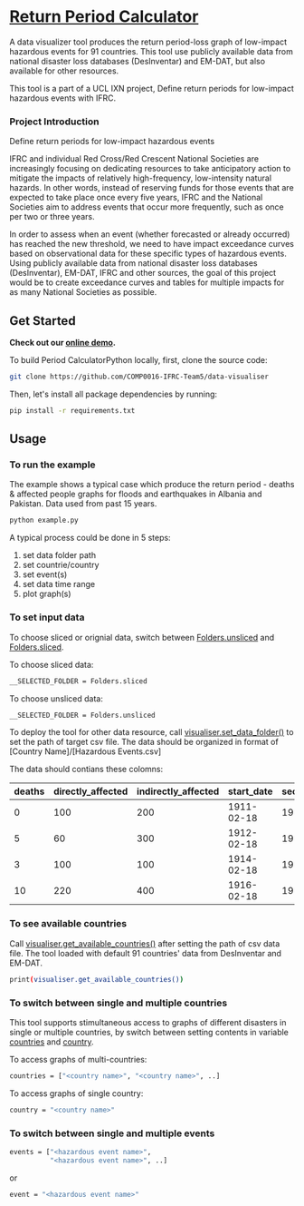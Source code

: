 # [Return Period Calculator](https://github.com/COMP0016-IFRC-Team5/data-visualiser) 

A data visualizer tool produces the return period-loss graph of low-impact hazardous events for 91 countries. This tool use publicly available data from national disaster loss databases (DesInventar) and EM-DAT, but also available for other resources.  

This tool is a part of a UCL IXN project, Define return periods for low-impact hazardous events with IFRC. 

 

 ### Project Introduction 

Define return periods for low-impact hazardous events  

IFRC and individual Red Cross/Red Crescent National Societies are increasingly focusing on dedicating resources to take anticipatory action to mitigate the impacts of relatively high-frequency, low-intensity natural hazards. In other words, instead of reserving funds for those events that are expected to take place once every five years, IFRC and the National Societies aim to address events that occur more frequently, such as once per two or three years.  

In order to assess when an event (whether forecasted or already occurred) has reached the new threshold, we need to have impact exceedance curves based on observational data for these specific types of hazardous events. Using publicly available data from national disaster loss databases (DesInventar), EM-DAT, IFRC and other sources, the goal of this project would be to create exceedance curves and tables for multiple impacts for as many National Societies as possible. 

 

## Get Started 

**Check out our [online demo](https://github.com/COMP0016-IFRC-Team5/data-visualiser).** 

To build Period CalculatorPython locally, first, clone the source code:

```bash
git clone https://github.com/COMP0016-IFRC-Team5/data-visualiser
```


Then, let's install all package dependencies by running:

```bash
pip install -r requirements.txt
```

## Usage

### To run the example
The example shows a typical case which produce the return period - deaths & affected people graphs for floods and earthquakes in Albania and Pakistan. Data used from past 15 years.

```bash
python example.py
```
A typical process could be done in 5 steps:
1. set data folder path
2. set countrie/country
3. set event(s)
4. set data time range
5. plot graph(s) 

### To set input data
To choose sliced or orignial data, switch between [Folders.unsliced](https://github.com/COMP0016-IFRC-Team5/data-visualiser/blob/main/visualiser/_config.py#L7) and [Folders.sliced](https://github.com/COMP0016-IFRC-Team5/data-visualiser/blob/main/visualiser/_config.py#L7).

To choose sliced data:

```bash
__SELECTED_FOLDER = Folders.sliced
```


To choose unsliced data:

```bash
__SELECTED_FOLDER = Folders.unsliced
```
To deploy the tool for other data resource, call [visualiser.set_data_folder()](https://github.com/COMP0016-IFRC-Team5/data-visualiser/blob/main/example.py#L4) to set the path of target csv file. The data should be organized in format of [Country Name]/[Hazardous Events.csv]

 The data should contians these colomns:
 
| deaths         | directly_affected       | indirectly_affected	| start_date	 | secondary_end	 |
|----------------|-------------------------|---------------------|-------------|----------------|
| 0              | 100                     | 200               	 | 1911-02-18  | 1911-02-21     |
| 5              | 60                      | 300               	 | 1912-02-18  | 1912-02-21     |
| 3              | 100                     | 100               	 | 1914-02-18  | 1914-02-21     |
| 10             | 220                     | 400               	 | 1916-02-18  | 1916-02-21     |

### To see available countries 
Call [visualiser.get_available_countries()](https://github.com/COMP0016-IFRC-Team5/data-visualiser/blob/main/example.py#L5) after setting the path of csv data file. The tool loaded with default 91 countries' data from DesInventar and EM-DAT.

```bash
print(visualiser.get_available_countries())
```


### To switch between single and multiple countries
This tool supports stimultaneous access to graphs of different disasters in single or multiple countries, by switch between setting contents in variable [countries](https://github.com/COMP0016-IFRC-Team5/data-visualiser/blob/main/example.py#L6) and [country](https://github.com/COMP0016-IFRC-Team5/data-visualiser/blob/main/example.py#L7). 

To access graphs of multi-countries:

```bash
countries = ["<country name>", "<country name>", ..]
```


To access graphs of single country:

```bash
country = "<country name>"
```


### To switch between single and multiple events


```bash
events = ["<hazardous event name>",
          "<hazardous event name>", ..]
```


or

```bash
event = "<hazardous event name>"
```






